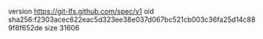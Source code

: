 version https://git-lfs.github.com/spec/v1
oid sha256:f2303acec622eac5d323ee38e037d067bc521cb003c36fa25d14c889f8f652de
size 31606
